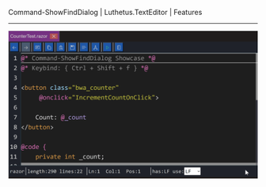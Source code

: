 Command-ShowFindDialog | Luthetus.TextEditor | Features

---

![features_Command-ShowFindDialog.gif](../../Images/Gifs/features_Command-ShowFindDialog.gif)